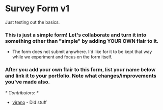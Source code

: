 # Survey Form v1

Just testing out the basics. 

### This is just a simple form! Let's collaborate and turn it into something other than "simple" by adding YOUR OWN flair to it.

- The form does not submit anywhere. I'd like for it to be kept that way while we experiment and focus on the form itself.

### After you add your own flair to this form, list your name below and link it to your portfolio. Note what changes/improvements you've made also.


_* Contributors: *_

 * [yirano](https://github.com/yirano) - Did stuff
 
